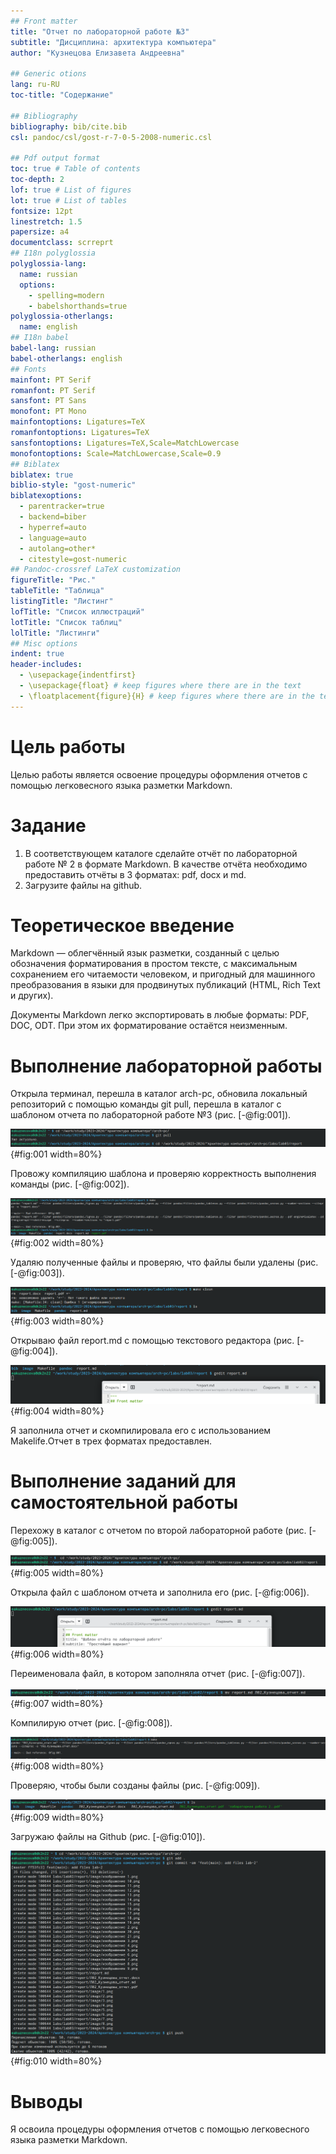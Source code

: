 ```yaml
---
## Front matter
title: "Отчет по лабораторной работе №3"
subtitle: "Дисциплина: архитектура компьютера"
author: "Кузнецова Елизавета Андреевна"

## Generic otions
lang: ru-RU
toc-title: "Содержание"

## Bibliography
bibliography: bib/cite.bib
csl: pandoc/csl/gost-r-7-0-5-2008-numeric.csl

## Pdf output format
toc: true # Table of contents
toc-depth: 2
lof: true # List of figures
lot: true # List of tables
fontsize: 12pt
linestretch: 1.5
papersize: a4
documentclass: scrreprt
## I18n polyglossia
polyglossia-lang:
  name: russian
  options:
	- spelling=modern
	- babelshorthands=true
polyglossia-otherlangs:
  name: english
## I18n babel
babel-lang: russian
babel-otherlangs: english
## Fonts
mainfont: PT Serif
romanfont: PT Serif
sansfont: PT Sans
monofont: PT Mono
mainfontoptions: Ligatures=TeX
romanfontoptions: Ligatures=TeX
sansfontoptions: Ligatures=TeX,Scale=MatchLowercase
monofontoptions: Scale=MatchLowercase,Scale=0.9
## Biblatex
biblatex: true
biblio-style: "gost-numeric"
biblatexoptions:
  - parentracker=true
  - backend=biber
  - hyperref=auto
  - language=auto
  - autolang=other*
  - citestyle=gost-numeric
## Pandoc-crossref LaTeX customization
figureTitle: "Рис."
tableTitle: "Таблица"
listingTitle: "Листинг"
lofTitle: "Список иллюстраций"
lotTitle: "Список таблиц"
lolTitle: "Листинги"
## Misc options
indent: true
header-includes:
  - \usepackage{indentfirst}
  - \usepackage{float} # keep figures where there are in the text
  - \floatplacement{figure}{H} # keep figures where there are in the text
---
```


# Цель работы

Целью работы является освоение процедуры оформления отчетов с помощью легковесного языка разметки Markdown.

# Задание

1. В соответствующем каталоге сделайте отчёт по лабораторной работе № 2 в формате
Markdown. В качестве отчёта необходимо предоставить отчёты в 3 форматах: pdf, docx
и md.
2. Загрузите файлы на github.

# Теоретическое введение

Markdown — облегчённый язык разметки, созданный с целью обозначения форматирования в простом тексте, с максимальным сохранением его читаемости человеком, и пригодный для машинного преобразования в языки для продвинутых публикаций (HTML, Rich Text и других).

Документы Markdown легко экспортировать в любые форматы: PDF, DOC, ODT. При этом их форматирование остаётся неизменным.

# Выполнение лабораторной работы

Открыла терминал, перешла в каталог arch-pc, обновила локальный репозиторий с помощью команды git pull, перешла в каталог с шаблоном отчета по лабораторной работе №3 (рис. [-@fig:001]).

![Обновление терминала и перемещение между директориями](image/1.png){#fig:001 width=80%}

Провожу компиляцию шаблона и проверяю корректность выполнения команды (рис. [-@fig:002]).

![Компиляция шаблона](image/2.png){#fig:002 width=80%}

Удаляю полученные файлы и проверяю, что файлы были удалены (рис. [-@fig:003]).

![Удаление файлов](image/3.png){#fig:003 width=80%}

Открываю файл report.md с помощью текстового редактора (рис. [-@fig:004]).

![Открытие файла с шаблоном отчета](image/4.png){#fig:004 width=80%}

Я заполнила отчет и скомпилировала его с использованием Makelife.Отчет в трех форматах предоставлен.

# Выполнение заданий для самостоятельной работы

Перехожу в каталог с отчетом по второй лабораторной работе (рис. [-@fig:005]).

![Перемещение между директориями](image/5.png){#fig:005 width=80%}

Открыла файл с шаблоном отчета и заполнила его (рис. [-@fig:006]).

![Открытие файла с шаблоном отчета](image/6.png){#fig:006 width=80%}

Переименовала файл, в котором заполняла отчет (рис. [-@fig:007]).

![Переименование файла](image/7.png){#fig:007 width=80%}

Компилирую отчет (рис. [-@fig:008]).

![Компиляция отчета](image/8.png){#fig:008 width=80%}

Проверяю, чтобы были созданы файлы (рис. [-@fig:009]).

![Проверка создания файлов](image/9.png){#fig:009 width=80%}

Загружаю файлы на Github (рис. [-@fig:010]).

![Добавление файлов на Github](image/10.png){#fig:010 width=80%}

# Выводы

Я освоила процедуры оформления отчетов с помощью легковесного языка разметки Markdown.


